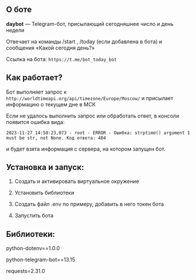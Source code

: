 ## О боте

**daybot** — Telegram-бот, присылающий сегодняшнее число и день недели

Отвечает на команды  /start , /today (если добавлена в бота) и сообщения «Какой сегодня день?»

Ссылка на бота: `https://t.me/bot_today_bot`

## Как работает?

Бот выполняет запрос к `http://worldtimeapi.org/api/timezone/Europe/Moscow/` и присылает информацию о текущем дне в МСК

Если не удалось выполнить запрос или обработать ответ, в консоли появится ошибка вида:

`2023-11-27 14:58:23,073 - root - ERROR - Ошибка: strptime() argument 1 must be str, not None. Код ответа: 404`

и будет взята информация с сервера, на котором запущен бот.

## Установка и запуск:

1. Создать и активировать виртуальное окружение

2. Установить библиотеки

3. Создать файл .env по примеру, добавить в него токен бота

4. Запустить бота

## Библиотеки:

python-dotenv==1.0.0

python-telegram-bot==13.15

requests=2.31.0
